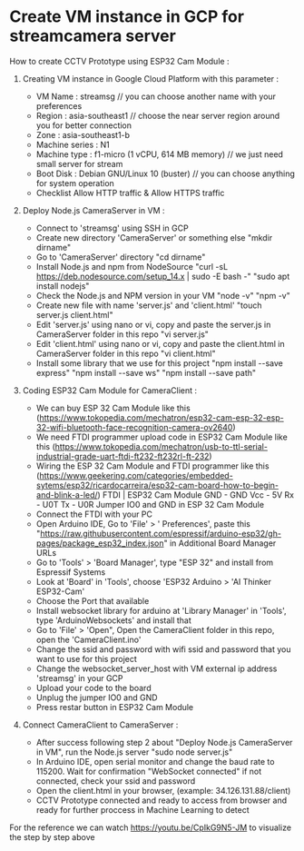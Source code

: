 # Create VM instance in GCP for streamcamera server
How to create CCTV Prototype using ESP32 Cam Module :
1. Creating VM instance in Google Cloud Platform with this parameter :
    - VM Name : streamsg // you can choose another name with your preferences
    - Region : asia-southeast1 // choose the near server region around you for better connection
    - Zone : asia-southeast1-b
    - Machine series : N1
    - Machine type : f1-micro (1 vCPU, 614 MB memory) // we just need small server for stream
    - Boot Disk : Debian GNU/Linux 10 (buster) // you can choose anything for system operation
    - Checklist Allow HTTP traffic & Allow HTTPS traffic

2. Deploy Node.js CameraServer in VM :
    - Connect to 'streamsg' using SSH in GCP
    - Create new directory 'CameraServer' or something else
        "mkdir dirname"
    - Go to 'CameraServer' directory
        "cd dirname"
    - Install Node.js and npm from NodeSource
        "curl -sL https://deb.nodesource.com/setup_14.x | sudo -E bash -"
        "sudo apt install nodejs"
    - Check the Node.js and NPM version in your VM
        "node -v"
        "npm -v"
    - Create new file with name 'server.js' and 'client.html'
        "touch server.js client.html"
    - Edit 'server.js' using nano or vi, copy and paste the server.js in CameraServer folder in this repo
        "vi server.js"
    - Edit 'client.html' using nano or vi, copy and paste the client.html in CameraServer folder in this repo
        "vi client.html"
    - Install some library that we use for this project
        "npm install --save express"
        "npm install --save ws"
        "npm install --save path"

3. Coding ESP32 Cam Module for CameraClient :
    - We can buy ESP 32 Cam Module like this (https://www.tokopedia.com/mechatron/esp32-cam-esp-32-esp-32-wifi-bluetooth-face-recognition-camera-ov2640)
    - We need FTDI programmer upload code in ESP32 Cam Module like this (https://www.tokopedia.com/mechatron/usb-to-ttl-serial-industrial-grade-uart-ftdi-ft232-ft232rl-ft-232)
    - Wiring the ESP 32 Cam Module and FTDI programmer like this (https://www.geekering.com/categories/embedded-sytems/esp32/ricardocarreira/esp32-cam-board-how-to-begin-and-blink-a-led/)
    FTDI | ESP32 Cam Module
    GND - GND
    Vcc - 5V
    Rx - U0T
    Tx - U0R
    Jumper IO0 and GND in ESP 32 Cam Module
    - Connect the FTDI with your PC
    - Open Arduino IDE, Go to 'File' > ' Preferences', paste this
        "https://raw.githubusercontent.com/espressif/arduino-esp32/gh-pages/package_esp32_index.json"
    in Additional Board Manager URLs
    - Go to 'Tools' > 'Board Manager', type "ESP 32" and install from Espressif Systems
    - Look at 'Board' in 'Tools', choose 'ESP32 Arduino > 'AI Thinker ESP32-Cam'
    - Choose the Port that available
    - Install websocket library for arduino at 'Library Manager' in 'Tools', type 'ArduinoWebsockets' and install that
    - Go to 'File' > 'Open", Open the CameraClient folder in this repo, open the 'CameraClient.ino'
    - Change the ssid and password with wifi ssid and password that you want to use for this project
    - Change the websocket_server_host with VM external ip address 'streamsg' in your GCP
    - Upload your code to the board
    - Unplug the jumper IO0 and GND
    - Press restar button in ESP32 Cam Module

4. Connect CameraClient to CameraServer :
    - After success following step 2 about "Deploy Node.js CameraServer in VM", run the Node.js server
        "sudo node server.js"
    - In Arduino IDE, open serial monitor and change the baud rate to 115200. Wait for confirmation "WebSocket connected" if not connected, check your ssid and password
    - Open the client.html in your browser, (example: 34.126.131.88/client)
    - CCTV Prototype connected and ready to access from browser and ready for further proccess in Machine Learning to detect

For the reference we can watch https://youtu.be/CpIkG9N5-JM to visualize the step by step above